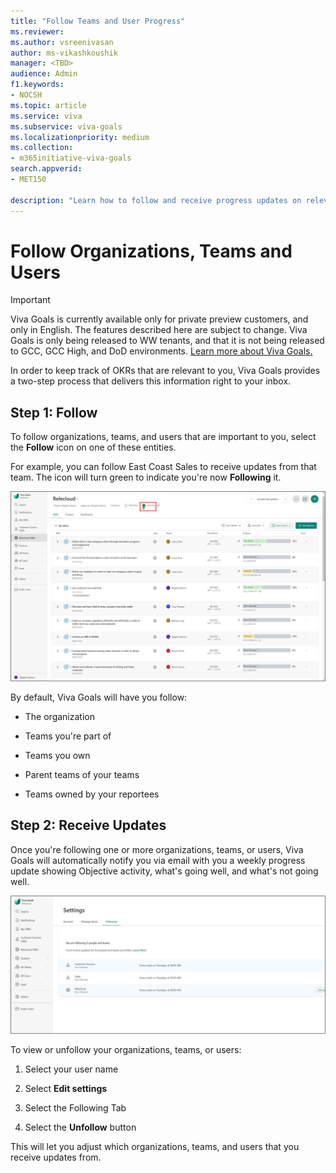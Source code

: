 ```yaml
---
title: "Follow Teams and User Progress"
ms.reviewer: 
ms.author: vsreenivasan
author: ms-vikashkoushik
manager: <TBD>
audience: Admin
f1.keywords:
- NOCSH
ms.topic: article
ms.service: viva
ms.subservice: viva-goals
ms.localizationpriority: medium
ms.collection:  
- m365initiative-viva-goals
search.appverid:
- MET150

description: "Learn how to follow and receive progress updates on relevant OKR articles."
---
```


# Follow Organizations, Teams and Users 

> [!IMPORTANT]
> Viva Goals is currently available only for private preview customers, and only in English. The features described here are subject to change. Viva Goals is only being released to WW tenants, and that it is not being released to GCC, GCC High, and DoD environments. [Learn more about Viva Goals.](https://go.microsoft.com/fwlink/?linkid=2189933)

In order to keep track of OKRs that are relevant to you, Viva Goals provides a two-step process that delivers this information right to your inbox.

## Step 1: Follow

To follow organizations, teams, and users that are important to you, select the **Follow** icon on one of these entities.

For example, you can follow East Coast Sales to receive updates from that team. The icon will turn green to indicate you're now **Following** it.

![follow organizations](../media/goals/4/413/a.jpg)

By default, Viva Goals will have you follow:

- The organization

- Teams you're part of

- Teams you own

- Parent teams of your teams

- Teams owned by your reportees

## Step 2: Receive Updates

Once you're following one or more organizations, teams, or users, Viva Goals will automatically notify you via email with you a weekly progress update showing Objective activity, what's going well, and what's not going well.

![see followed organizations](../media/goals/4/413/b.jpg)

To view or unfollow your organizations, teams, or users:

1. Select your user name

2. Select **Edit settings**

3. Select the Following Tab

4. Select the **Unfollow** button

This will let you adjust which organizations, teams, and users that you receive updates from.
